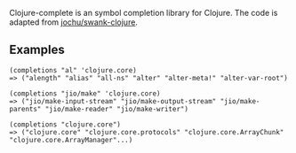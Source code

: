 Clojure-complete is an symbol completion library for Clojure. The code is adapted from
[jochu/swank-clojure](http://github.com/jochu/swank-clojure).

## Examples

    (completions "al" 'clojure.core)
    => ("alength" "alias" "all-ns" "alter" "alter-meta!" "alter-var-root")

    (completions "jio/make" 'clojure.core)
    => ("jio/make-input-stream" "jio/make-output-stream" "jio/make-parents" "jio/make-reader" "jio/make-writer")

    (completions "clojure.core")
    => ("clojure.core" "clojure.core.protocols" "clojure.core.ArrayChunk" "clojure.core.ArrayManager"...)